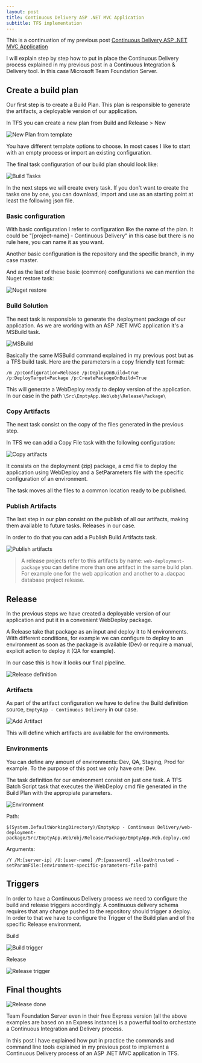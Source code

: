 ```yaml
---
layout: post
title: Continuous Delivery ASP .NET MVC Application
subtitle: TFS implementation
---
```


This is a continuation of my previous post [Continuous Delivery ASP .NET MVC Application](https://mamcer.github.io/2018-04-15-continuous-delivery-mvc-parameters/)

I will explain step by step how to put in place the Continuous Delivery process explained in my previous post in a Continuous Integration & Delivery tool. In this case Microsoft Team Foundation Server.

## Create a build plan

Our first step is to create a Build Plan. This plan is responsible to generate the artifacts, a deployable version of our application.

In TFS you can create a new plan from Build and Release > New 

![New Plan from template](../img/2018-04-21-continuous-delivery-mvc-parameters-tfs/01-new-plan.png)

You have different template options to choose. In most cases I like to start with an empty process or import an existing configuration.

The final task configuration of our build plan should look like: 

![Build Tasks](../img/2018-04-21-continuous-delivery-mvc-parameters-tfs/06-all-tasks.png)

In the next steps we will create every task. If you don't want to create the tasks one by one, you can download, import and use as an starting point at least the following json file. 

### Basic configuration

With basic configuration I refer to configuration like the name of the plan. It could be "[project-name] - Continuous Delivery" in this case but there is no rule here, you can name it as you want.

Another basic configuration is the repository and the specific branch, in my case master.

And as the last of these basic (common) configurations we can mention the Nuget restore task:

![Nuget restore](../img/2018-04-21-continuous-delivery-mvc-parameters-tfs/02-nuget.png)

### Build Solution

The next task is responsible to generate the deployment package of our application. As we are working with an ASP .NET MVC application it's a MSBuild task.

![MSBuild](../img/2018-04-21-continuous-delivery-mvc-parameters-tfs/03-msbuild.png)

Basically the same MSBuild command explained in my previous post but as a TFS build task. Here are the parameters in a copy friendly text format:

    /m /p:Configuration=Release /p:DeployOnBuild=true /p:DeployTarget=Package /p:CreatePackageOnBuild=True

This will generate a WebDeploy ready to deploy version of the application. In our case in the path `\Src\EmptyApp.Web\obj\Release\Package\`

### Copy Artifacts

The next task consist on the copy of the files generated in the previous step.

In TFS we can add a Copy File task with the following configuration:

![Copy artifacts](../img/2018-04-21-continuous-delivery-mvc-parameters-tfs/04-copy-files.png)

It consists on the deployment (zip) package, a cmd file to deploy the application using WebDeploy and a SetParameters file with the specific configuration of an environment.

The task moves all the files to a common location ready to be published.

### Publish Artifacts

The last step in our plan consist on the publish of all our artifacts, making them available to future tasks. Releases in our case.

In order to do that you can add a Publish Build Artifacts task.

![Publish artifacts](../img/2018-04-21-continuous-delivery-mvc-parameters-tfs/05-publish-artifacts.png)

> A release projects refer to this artifacts by name: `web-deployment-package` you can define more than one artifact in the same build plan. For example one for the web application and another to a .dacpac database project release.

## Release 

In the previous steps we have created a deployable version of our application and put it in a convenient WebDeploy package.

A Release take that package as an input and deploy it to N environments. With different conditions, for example we can configure to deploy to an environment as soon as the package is available (Dev) or require a manual, explicit action to deploy it (QA for example).

In our case this is how it looks our final pipeline. 

![Release definition](../img/2018-04-21-continuous-delivery-mvc-parameters-tfs/08-release-definition.png)

### Artifacts 

As part of the artifact configuration we have to define the Build definition source, `EmptyApp - Continuous Delivery` in our case.

![Add Artifact](../img/2018-04-21-continuous-delivery-mvc-parameters-tfs/10-artifacts.png)

This will define which artifacts are available for the environments.

### Environments

You can define any amount of environments: Dev, QA, Staging, Prod for example. To the purpose of this post we only have one: Dev.

The task definition for our environment consist on just  one task. A TFS Batch Script task that executes the WebDeploy cmd file generated in the Build Plan with the appropiate parameters. 

![Environment](../img/2018-04-21-continuous-delivery-mvc-parameters-tfs/11-deploy-web.png)

Path:

    $(System.DefaultWorkingDirectory)/EmptyApp - Continuous Delivery/web-deployment-package/Src/EmptyApp.Web/obj/Release/Package/EmptyApp.Web.deploy.cmd

Arguments:

    /Y /M:[server-ip] /U:[user-name] /P:[password] -allowUntrusted -setParamFile:[environment-specific-parameters-file-path]

## Triggers

In order to have a Continuous Delivery process we need to configure the build and release triggers accordingly.  A continuous delivery schema requires that any change pushed to the repository should trigger a deploy. In order to that we have to configure the Trigger of the Build plan and of the specific Release environment.

Build

![Build trigger](../img/2018-04-21-continuous-delivery-mvc-parameters-tfs/07-build-trigger.png)

Release

![Release trigger](../img/2018-04-21-continuous-delivery-mvc-parameters-tfs/09-release-trigger.png)

## Final thoughts

![Release done](../img/2018-04-21-continuous-delivery-mvc-parameters-tfs/12-release-done.png)

Team Foundation Server even in their free Express version (all the above examples are based on an Express instance) is a powerful tool to orchestate a Continuous Integration and Delivery process. 

In this post I have explained how put in practice the commands and command line tools explained in my previous post to implement a Continuous Delivery process of an ASP .NET MVC application in TFS.
